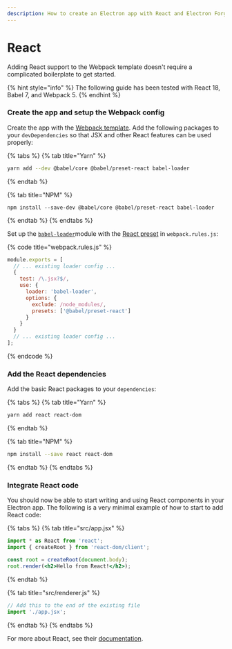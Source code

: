 ```yaml
---
description: How to create an Electron app with React and Electron Forge
---
```


# React

Adding React support to the Webpack template doesn't require a complicated boilerplate to get started.

{% hint style="info" %}
The following guide has been tested with React 18, Babel 7, and Webpack 5.
{% endhint %}

### Create the app and setup the Webpack config

Create the app with the [Webpack template](../../templates/webpack-template.md). Add the following packages to your `devDependencies` so that JSX and other React features can be used properly:

{% tabs %}
{% tab title="Yarn" %}
```bash
yarn add --dev @babel/core @babel/preset-react babel-loader
```
{% endtab %}

{% tab title="NPM" %}
```
npm install --save-dev @babel/core @babel/preset-react babel-loader
```
{% endtab %}
{% endtabs %}

Set up the [`babel-loader`](https://www.npmjs.com/package/babel-loader)module with the [React preset](https://babeljs.io/docs/en/babel-preset-react) in `webpack.rules.js`:

{% code title="webpack.rules.js" %}
```javascript
module.exports = [
  // ... existing loader config ...
  {
    test: /\.jsx?$/,
    use: {
      loader: 'babel-loader',
      options: {
        exclude: /node_modules/,
        presets: ['@babel/preset-react']
      }
    }
  }
  // ... existing loader config ...
];
```
{% endcode %}

### Add the React dependencies

Add the basic React packages to your `dependencies`:

{% tabs %}
{% tab title="Yarn" %}
```bash
yarn add react react-dom
```
{% endtab %}

{% tab title="NPM" %}
```bash
npm install --save react react-dom
```
{% endtab %}
{% endtabs %}

### Integrate React code

You should now be able to start writing and using React components in your Electron app. The following is a very minimal example of how to start to add React code:

{% tabs %}
{% tab title="src/app.jsx" %}
```jsx
import * as React from 'react';
import { createRoot } from 'react-dom/client';

const root = createRoot(document.body);
root.render(<h2>Hello from React!</h2>);
```
{% endtab %}

{% tab title="src/renderer.js" %}
```javascript
// Add this to the end of the existing file
import './app.jsx';
```
{% endtab %}
{% endtabs %}

For more about React, see their [documentation](https://react.dev/learn/add-react-to-an-existing-project).
